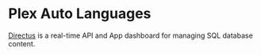 # Plex Auto Languages

[Directus](https://github.com/directus/directus) is a real-time API and App dashboard for managing SQL database content.
